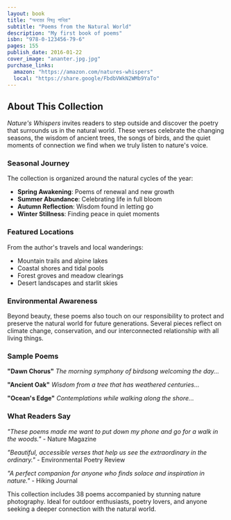```yaml
---
layout: book
title: "অনন্তের বিষন্ন পাখিরা"  
subtitle: "Poems from the Natural World"
description: "My first book of poems"
isbn: "978-0-123456-79-6" 
pages: 155
publish_date: 2016-01-22
cover_image: "ananter.jpg.jpg"
purchase_links:
  amazon: "https://amazon.com/natures-whispers"
  local: "https://share.google/FbdbVWkN2WMb9YaTo"
---
```


## About This Collection

*Nature's Whispers* invites readers to step outside and discover the poetry that surrounds us in the natural world. These verses celebrate the changing seasons, the wisdom of ancient trees, the songs of birds, and the quiet moments of connection we find when we truly listen to nature's voice.

### Seasonal Journey

The collection is organized around the natural cycles of the year:

- **Spring Awakening**: Poems of renewal and new growth  
- **Summer Abundance**: Celebrating life in full bloom
- **Autumn Reflection**: Wisdom found in letting go
- **Winter Stillness**: Finding peace in quiet moments

### Featured Locations

From the author's travels and local wanderings:

- Mountain trails and alpine lakes
- Coastal shores and tidal pools  
- Forest groves and meadow clearings
- Desert landscapes and starlit skies

### Environmental Awareness

Beyond beauty, these poems also touch on our responsibility to protect and preserve the natural world for future generations. Several pieces reflect on climate change, conservation, and our interconnected relationship with all living things.

### Sample Poems

**"Dawn Chorus"**
*The morning symphony of birdsong welcoming the day...*

**"Ancient Oak"**
*Wisdom from a tree that has weathered centuries...*  

**"Ocean's Edge"**
*Contemplations while walking along the shore...*

### What Readers Say

*"These poems made me want to put down my phone and go for a walk in the woods."* - Nature Magazine

*"Beautiful, accessible verses that help us see the extraordinary in the ordinary."* - Environmental Poetry Review

*"A perfect companion for anyone who finds solace and inspiration in nature."* - Hiking Journal

This collection includes 38 poems accompanied by stunning nature photography. Ideal for outdoor enthusiasts, poetry lovers, and anyone seeking a deeper connection with the natural world.